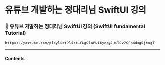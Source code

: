 # 유튜브 개발하는 정대리님 SwiftUI 강의

### 🔘 유튜브 개발하는 정대리님 SwiftUI 강의 (SwiftUI fundamental Tutorial)

    https://youtube.com/playlist?list=PLgOlaPUIbynqyJHiTEv7CFaXd8g5jtogT
    

---

#### Contents


